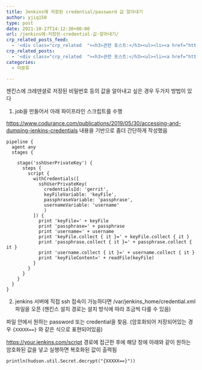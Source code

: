 ```yaml
---
title: Jenkins에 저장된 credential/password 값 알아내기
author: yjiq150
type: post
date: 2021-10-27T14:12:30+00:00
url: /jenkins에-저장된-credential-값-알아내기/
crp_related_posts_feed:
  - '<div class="crp_related  "><h3>관련 포스트:</h3><ul><li><a href="https://www.letmecompile.com/mac-app-recommendation-for-developer/"     class="post-836"><span class="crp_title">개발자를 위한 필수 맥 앱(Mac App) 10선</span></a></li><li><a href="https://www.letmecompile.com/pake-srp-protocol/"     class="post-802"><span class="crp_title">PAKE와 SRP Protocol을 이용한 인증</span></a></li><li><a href="https://www.letmecompile.com/%ea%b0%9c%eb%b0%9c%ec%9e%90%eb%a5%bc-%ec%9c%84%ed%95%9c-%ed%9a%a8%ec%9c%a8%ec%a0%81%ec%9d%b8-macos-%eb%b0%b1%ec%97%85-%eb%b0%a9%eb%b2%95/"     class="post-865"><span class="crp_title">개발자를 위한 효율적인 MacOS 백업 방법</span></a></li><li><a href="https://www.letmecompile.com/keep-process-after-disconnected-from-ssh-shell/"     class="post-817"><span class="crp_title">SSH shell에서 실행중인 작업을 연결 종료 후에도 유지하기</span></a></li><li><a href="https://www.letmecompile.com/api-auth-jwt-jwk-explained/"     class="post-800"><span class="crp_title">API 서버 인증을 위한 JWT와 JWK 이해하기</span></a></li></ul><div class="crp_clear"></div></div>'
crp_related_posts:
  - '<div class="crp_related  "><h3>관련 포스트:</h3><ul><li><a href="https://www.letmecompile.com/mac-app-recommendation-for-developer/"     class="post-836"><span class="crp_title">개발자를 위한 필수 맥 앱(Mac App) 10선</span></a></li><li><a href="https://www.letmecompile.com/pake-srp-protocol/"     class="post-802"><span class="crp_title">PAKE와 SRP Protocol을 이용한 인증</span></a></li><li><a href="https://www.letmecompile.com/%ea%b0%9c%eb%b0%9c%ec%9e%90%eb%a5%bc-%ec%9c%84%ed%95%9c-%ed%9a%a8%ec%9c%a8%ec%a0%81%ec%9d%b8-macos-%eb%b0%b1%ec%97%85-%eb%b0%a9%eb%b2%95/"     class="post-865"><span class="crp_title">개발자를 위한 효율적인 MacOS 백업 방법</span></a></li><li><a href="https://www.letmecompile.com/keep-process-after-disconnected-from-ssh-shell/"     class="post-817"><span class="crp_title">SSH shell에서 실행중인 작업을 연결 종료 후에도 유지하기</span></a></li><li><a href="https://www.letmecompile.com/api-auth-jwt-jwk-explained/"     class="post-800"><span class="crp_title">API 서버 인증을 위한 JWT와 JWK 이해하기</span></a></li></ul><div class="crp_clear"></div></div>'
categories:
  - 미분류

---
```

젠킨스에 크레덴셜로 저장된 비밀번호 등의 값을 알아내고 싶은 경우 두가지 방법이 있다

1. job을 만들어서 아래 파이프라인 스크립트를 수행

<https://www.codurance.com/publications/2019/05/30/accessing-and-dumping-jenkins-credentials> 내용을 기반으로 좀더 간단하게 작성했음

<pre class="wp-block-code"><code>pipeline {
  agent any
  stages {
    
    stage('sshUserPrivateKey') {
      steps {
        script {
          withCredentials(&#91;
            sshUserPrivateKey(
              credentialsId: 'gerrit',
              keyFileVariable: 'keyFile',
              passphraseVariable: 'passphrase',
              usernameVariable: 'username'
              )
          ]) {
            print 'keyFile=' + keyFile
            print 'passphrase=' + passphrase
            print 'username=' + username
            print 'keyFile.collect { it }=' + keyFile.collect { it }
            print 'passphrase.collect { it }=' + passphrase.collect { it }
            print 'username.collect { it }=' + username.collect { it }
            print 'keyFileContent=' + readFile(keyFile)
          }
        }
      }
    }
  }
}</code></pre>

2. jenkins 서버에 직접 ssh 접속이 가능하다면 /var/jenkins_home/credential.xml 파일을 오픈 (젠킨스 설치 경로는 설치 방식에 따라 조금씩 다를 수 있음)

파일 안에서 원하는 password 또는 credential을 찾음. (암호화되어 저장되어있는 경우 `{XXXXX==}` 와 같은 식으로 표현되어있음)

https://your.jenkins.com/script 경로에 접근한 후에 해당 창에 아래와 같이 원하는 암호화된 값을 넣고 실행하면 복호화된 값이 출력됨

<pre class="wp-block-code"><code>println(hudson.util.Secret.decrypt("{XXXXX==}"))</code></pre>